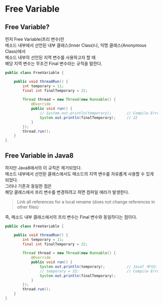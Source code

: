# Free Variable

## Free Variable?
먼저 Free Variable(프리 변수)란  
메소드 내부에서 선언된 내부 클래스(Inner Class)나, 익명 클래스(Anonymous Class)에서  
메소드 내부의 선언된 지역 변수를 사용하고자 할 때  
해당 지역 변수는 무조건 Final 변수라는 규칙을 말한다.
```java
public class FreeVariable {

	public void threadRun() {
		int temporary = 11;
		final int finalTemporary = 22;
		
		Thread thread = new Thread(new Runnable() {
			@Override
			public void run() {
				// System.out.println(temporary);		// Compile Error
				System.out.println(finalTemporary);		// 22
			}
		});
		thread.run();
	}
}
```

## Free Variable in Java8
하지만 Java8에서의 이 규칙은 제거되었다.  
메소드 내부에서 선언된 클래스에서도 메소드의 지역 변수를 자유롭게 사용할 수 있게 되었다.  
그러나 기존과 동일한 점은  
해당 클래스에서 프리 변수를 변경하려고 하면 컴파일 에러가 발생한다.  
>Link all references for a local rename (does not change references in other files)

즉, 메소드 내부 클래스에서의 프리 변수는 Final 변수와 동일하다는 점이다.
```java
public class FreeVariable {

	public void threadRun() {
		int temporary = 11;
		final int finalTemporary = 22;
		
		Thread thread = new Thread(new Runnable() {
			@Override
			public void run() {
				System.out.println(temporary);			// Java7 에서는 Compile Error, Java8에서는 가능
				// temporary = 33;						// Compile Error
				System.out.println(finalTemporary);
			}
		});
		thread.run();
	}
}
```